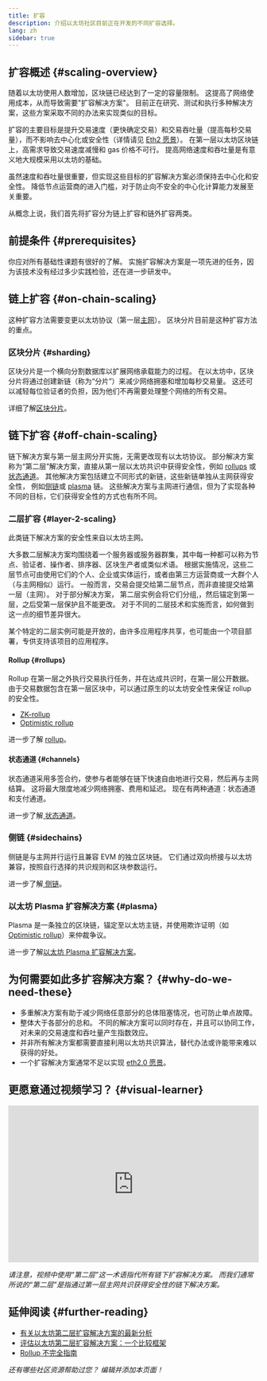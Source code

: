 ```yaml
---
title: 扩容
description: 介绍以太坊社区目前正在开发的不同扩容选择。
lang: zh
sidebar: true
---
```


## 扩容概述 {#scaling-overview}

随着以太坊使用人数增加，区块链已经达到了一定的容量限制。 这提高了网络使用成本，从而导致需要"扩容解决方案"。 目前正在研究、测试和执行多种解决方案，这些方案采取不同的办法来实现类似的目标。

扩容的主要目标是提升交易速度（更快确定交易）和交易吞吐量（提高每秒交易量），而不影响去中心化或安全性（详情请见 [Eth2 愿景](/upgrades/vision/)）。 在第一层以太坊区块链上，高需求导致交易速度减慢和 gas 价格不可行。 提高网络速度和吞吐量是有意义地大规模采用以太坊的基础。

虽然速度和吞吐量很重要，但实现这些目标的扩容解决方案必须保持去中心化和安全性。 降低节点运营商的进入门槛，对于防止向不安全的中心化计算能力发展至关重要。

从概念上说，我们首先将扩容分为链上扩容和链外扩容两类。

## 前提条件 {#prerequisites}

你应对所有基础性课题有很好的了解。 实施扩容解决方案是一项先进的任务，因为该技术没有经过多少实践检验，还在进一步研发中。

## 链上扩容 {#on-chain-scaling}

这种扩容方法需要变更以太坊协议（第一层[主网](/glossary/#mainnet)）。 区块分片目前是这种扩容方法的重点。

### 区块分片 {#sharding}

区块分片是一个横向分割数据库以扩展网络承载能力的过程。 在以太坊中，区块分片将通过创建新链（称为“分片”）来减少网络拥塞和增加每秒交易量。 这还可以减轻每位验证者的负担，因为他们不再需要处理整个网络的所有交易。

详细了解[区块分片](/upgrades/shard-chains/)。

## 链下扩容 {#off-chain-scaling}

链下解决方案与第一层主网分开实施，无需更改现有以太坊协议。 部分解决方案称为“第二层”解决方案，直接从第一层以太坊共识中获得安全性，例如 [rollups](/developers/docs/scaling/layer-2-rollups/) 或[状态通道](/developers/docs/scaling/state-channels/)。 其他解决方案包括建立不同形式的新链，这些新链单独从主网获得安全性， 例如[侧链](#sidechains)或 [plasma](#plasma) 链。 这些解决方案与主网进行通信，但为了实现各种不同的目标，它们获得安全性的方式也有所不同。

### 二层扩容 {#layer-2-scaling}

此类链下解决方案的安全性来自以太坊主网。

大多数二层解决方案均围绕着一个服务器或服务器群集，其中每一种都可以称为节点、验证者、操作者、排序器、区块生产者或类似术语。 根据实施情况，这些二层节点可由使用它们的个人、企业或实体运行，或者由第三方运营商或一大群个人（与主网相似）运行。 一般而言，交易会提交给第二层节点，而非直接提交给第一层（主网）。 对于部分解决方案， 第二层实例会将它们分组,，然后锚定到第一层，之后受第一层保护且不能更改。 对于不同的二层技术和实施而言，如何做到这一点的细节差异很大。

某个特定的二层实例可能是开放的，由许多应用程序共享，也可能由一个项目部署，专供支持该项目的应用程序。

#### Rollup {#rollups}

Rollup 在第一层之外执行交易执行任务，并在达成共识时，在第一层公开数据。 由于交易数据包含在第一层区块中，可以通过原生的以太坊安全性来保证 rollup 的安全性。

- [ZK-rollup](/developers/docs/scaling/layer-2-rollups/#zk-rollups)
- [Optimistic rollup](/developers/docs/scaling/layer-2-rollups/#optimistic-rollups)

进一步了解 [rollup](/developers/docs/scaling/layer-2-rollups/)。

#### 状态通道 {#channels}

状态通道采用多签合约，使参与者能够在链下快速自由地进行交易，然后再与主网结算。 这将最大限度地减少网络拥塞、费用和延迟。 现在有两种通道：状态通道和支付通道。

进一步了解[ 状态通道](/developers/docs/scaling/state-channels/)。

### 侧链 {#sidechains}

侧链是与主网并行运行且兼容 EVM 的独立区块链。 它们通过双向桥接与以太坊兼容，按照自行选择的共识规则和区块参数运行。

进一步了解[ 侧链](/developers/docs/scaling/sidechains/)。

### 以太坊 Plasma 扩容解决方案 {#plasma}

Plasma 是一条独立的区块链，锚定至以太坊主链，并使用欺诈证明（如[Optimistic rollup](/developers/docs/scaling/layer-2-rollups/#optimistic-rollups)）来仲裁争议。

进一步了解[以太坊 Plasma 扩容解决方案](/developers/docs/scaling/plasma/)。

## 为何需要如此多扩容解决方案？ {#why-do-we-need-these}

- 多重解决方案有助于减少网络任意部分的总体阻塞情况，也可防止单点故障。
- 整体大于各部分的总和。 不同的解决方案可以同时存在，并且可以协同工作，对未来的交易速度和吞吐量产生指数效应。
- 并非所有解决方案都需要直接利用以太坊共识算法，替代办法或许能带来难以获得的好处。
- 一个扩容解决方案通常不足以实现 [eth2.0 愿景](/upgrades/vision/)。

## 更愿意通过视频学习？ {#visual-learner}

<iframe width="100%" height="315" src="https://www.youtube.com/embed/BgCgauWVTs0" frameborder="0" allow="accelerometer; autoplay; clipboard-write; encrypted-media; gyroscope; picture-in-picture" allowfullscreen mark="crwd-mark"></iframe>

_请注意，视频中使用“第二层”这一术语指代所有链下扩容解决方案。 而我们通常所说的“第二层”是指通过第一层主网共识获得安全性的链下解决方案。_

## 延伸阅读 {#further-reading}

- [有关以太坊第二层扩容解决方案的最新分析](https://www.l2beat.com/)
- [评估以太坊第二层扩容解决方案：一个比较框架](https://medium.com/matter-labs/evaluating-ethereum-l2-scaling-solutions-a-comparison-framework-b6b2f410f955)
- [Rollup 不完全指南](https://vitalik.ca/general/2021/01/05/rollup.html)

_还有哪些社区资源帮助过您？ 编辑并添加本页面！_
